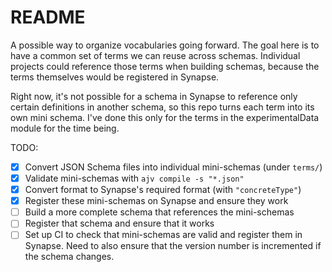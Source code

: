# README

A possible way to organize vocabularies going forward. The goal here is to have
a common set of terms we can reuse across schemas. Individual projects could
reference those terms when building schemas, because the terms themselves would
be registered in Synapse.

Right now, it's not possible for a schema in Synapse to reference only certain
definitions in another schema, so this repo turns each term into its own mini
schema. I've done this only for the terms in the experimentalData module for the
time being.

TODO:

- [X] Convert JSON Schema files into individual mini-schemas (under `terms/`)
- [X] Validate mini-schemas with `ajv compile -s "*.json"`
- [X] Convert format to Synapse's required format (with `"concreteType"`)
- [X] Register these mini-schemas on Synapse and ensure they work
- [ ] Build a more complete schema that references the mini-schemas
- [ ] Register that schema and ensure that it works
- [ ] Set up CI to check that mini-schemas are valid and register them in
      Synapse. Need to also ensure that the version number is incremented if the
      schema changes.

